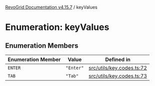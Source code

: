 [RevoGrid Documentation v4.15.7](README.md) / keyValues

# Enumeration: keyValues

## Enumeration Members

| Enumeration Member | Value | Defined in |
| ------ | ------ | ------ |
| `ENTER` | `"Enter"` | [src/utils/key.codes.ts:72](https://github.com/revolist/revogrid/blob/4b66617ba213e84ecc08d523780ce49415de163a/src/utils/key.codes.ts#L72) |
| `TAB` | `"Tab"` | [src/utils/key.codes.ts:73](https://github.com/revolist/revogrid/blob/4b66617ba213e84ecc08d523780ce49415de163a/src/utils/key.codes.ts#L73) |

